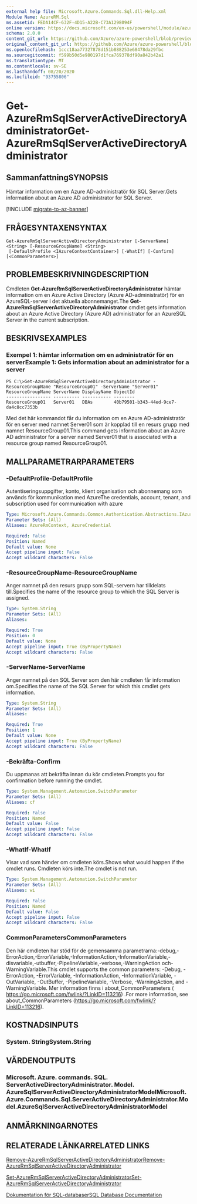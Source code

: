 ```yaml
---
external help file: Microsoft.Azure.Commands.Sql.dll-Help.xml
Module Name: AzureRM.Sql
ms.assetid: FEDA14CF-632F-4D15-A22B-C73A1298094F
online version: https://docs.microsoft.com/en-us/powershell/module/azurerm.sql/get-azurermsqlserveractivedirectoryadministrator
schema: 2.0.0
content_git_url: https://github.com/Azure/azure-powershell/blob/preview/src/ResourceManager/Sql/Commands.Sql/help/Get-AzureRmSqlServerActiveDirectoryAdministrator.md
original_content_git_url: https://github.com/Azure/azure-powershell/blob/preview/src/ResourceManager/Sql/Commands.Sql/help/Get-AzureRmSqlServerActiveDirectoryAdministrator.md
ms.openlocfilehash: 1ccc18aa77327878d151b888253e68478da29fbc
ms.sourcegitcommit: f599b50d5e980197d1fca769378df90a842b42a1
ms.translationtype: MT
ms.contentlocale: sv-SE
ms.lasthandoff: 08/20/2020
ms.locfileid: "93755806"
---
```

# <span data-ttu-id="3a6dc-101">Get-AzureRmSqlServerActiveDirectoryAdministrator</span><span class="sxs-lookup"><span data-stu-id="3a6dc-101">Get-AzureRmSqlServerActiveDirectoryAdministrator</span></span>

## <span data-ttu-id="3a6dc-102">Sammanfattning</span><span class="sxs-lookup"><span data-stu-id="3a6dc-102">SYNOPSIS</span></span>
<span data-ttu-id="3a6dc-103">Hämtar information om en Azure AD-administratör för SQL Server.</span><span class="sxs-lookup"><span data-stu-id="3a6dc-103">Gets information about an Azure AD administrator for SQL Server.</span></span>

[!INCLUDE [migrate-to-az-banner](../../includes/migrate-to-az-banner.md)]

## <span data-ttu-id="3a6dc-104">FRÅGESYNTAXEN</span><span class="sxs-lookup"><span data-stu-id="3a6dc-104">SYNTAX</span></span>

```
Get-AzureRmSqlServerActiveDirectoryAdministrator [-ServerName] <String> [-ResourceGroupName] <String>
 [-DefaultProfile <IAzureContextContainer>] [-WhatIf] [-Confirm] [<CommonParameters>]
```

## <span data-ttu-id="3a6dc-105">PROBLEMBESKRIVNING</span><span class="sxs-lookup"><span data-stu-id="3a6dc-105">DESCRIPTION</span></span>
<span data-ttu-id="3a6dc-106">Cmdleten **Get-AzureRmSqlServerActiveDirectoryAdministrator** hämtar information om en Azure Active Directory (Azure AD-administratör) för en AzureSQL-server i det aktuella abonnemanget.</span><span class="sxs-lookup"><span data-stu-id="3a6dc-106">The **Get-AzureRmSqlServerActiveDirectoryAdministrator** cmdlet gets information about an Azure Active Directory (Azure AD) administrator for an AzureSQL Server in the current subscription.</span></span>

## <span data-ttu-id="3a6dc-107">BESKRIVS</span><span class="sxs-lookup"><span data-stu-id="3a6dc-107">EXAMPLES</span></span>

### <span data-ttu-id="3a6dc-108">Exempel 1: hämtar information om en administratör för en server</span><span class="sxs-lookup"><span data-stu-id="3a6dc-108">Example 1: Gets information about an administrator for a server</span></span>
```
PS C:\>Get-AzureRmSqlServerActiveDirectoryAdministrator -ResourceGroupName "ResourceGroup01" -ServerName "Server01"
ResourceGroupName ServerName DisplayName ObjectId 
----------------- ---------- ----------- -------- 
ResourceGroup01   Server01   DBAs        40b79501-b343-44ed-9ce7-da4c8cc7353b
```

<span data-ttu-id="3a6dc-109">Med det här kommandot får du information om en Azure AD-administratör för en server med namnet Server01 som är kopplad till en resurs grupp med namnet ResourceGroup01.</span><span class="sxs-lookup"><span data-stu-id="3a6dc-109">This command gets information about an Azure AD administrator for a server named Server01 that is associated with a resource group named ResourceGroup01.</span></span>

## <span data-ttu-id="3a6dc-110">MALLPARAMETRAR</span><span class="sxs-lookup"><span data-stu-id="3a6dc-110">PARAMETERS</span></span>

### <span data-ttu-id="3a6dc-111">-DefaultProfile</span><span class="sxs-lookup"><span data-stu-id="3a6dc-111">-DefaultProfile</span></span>
<span data-ttu-id="3a6dc-112">Autentiseringsuppgifter, konto, klient organisation och abonnemang som används för kommunikation med Azure</span><span class="sxs-lookup"><span data-stu-id="3a6dc-112">The credentials, account, tenant, and subscription used for communication with azure</span></span>

```yaml
Type: Microsoft.Azure.Commands.Common.Authentication.Abstractions.IAzureContextContainer
Parameter Sets: (All)
Aliases: AzureRmContext, AzureCredential

Required: False
Position: Named
Default value: None
Accept pipeline input: False
Accept wildcard characters: False
```

### <span data-ttu-id="3a6dc-113">-ResourceGroupName</span><span class="sxs-lookup"><span data-stu-id="3a6dc-113">-ResourceGroupName</span></span>
<span data-ttu-id="3a6dc-114">Anger namnet på den resurs grupp som SQL-servern har tilldelats till.</span><span class="sxs-lookup"><span data-stu-id="3a6dc-114">Specifies the name of the resource group to which the SQL Server is assigned.</span></span>

```yaml
Type: System.String
Parameter Sets: (All)
Aliases:

Required: True
Position: 0
Default value: None
Accept pipeline input: True (ByPropertyName)
Accept wildcard characters: False
```

### <span data-ttu-id="3a6dc-115">-ServerName</span><span class="sxs-lookup"><span data-stu-id="3a6dc-115">-ServerName</span></span>
<span data-ttu-id="3a6dc-116">Anger namnet på den SQL Server som den här cmdleten får information om.</span><span class="sxs-lookup"><span data-stu-id="3a6dc-116">Specifies the name of the SQL Server for which this cmdlet gets information.</span></span>

```yaml
Type: System.String
Parameter Sets: (All)
Aliases:

Required: True
Position: 1
Default value: None
Accept pipeline input: True (ByPropertyName)
Accept wildcard characters: False
```

### <span data-ttu-id="3a6dc-117">-Bekräfta</span><span class="sxs-lookup"><span data-stu-id="3a6dc-117">-Confirm</span></span>
<span data-ttu-id="3a6dc-118">Du uppmanas att bekräfta innan du kör cmdleten.</span><span class="sxs-lookup"><span data-stu-id="3a6dc-118">Prompts you for confirmation before running the cmdlet.</span></span>

```yaml
Type: System.Management.Automation.SwitchParameter
Parameter Sets: (All)
Aliases: cf

Required: False
Position: Named
Default value: False
Accept pipeline input: False
Accept wildcard characters: False
```

### <span data-ttu-id="3a6dc-119">-WhatIf</span><span class="sxs-lookup"><span data-stu-id="3a6dc-119">-WhatIf</span></span>
<span data-ttu-id="3a6dc-120">Visar vad som händer om cmdleten körs.</span><span class="sxs-lookup"><span data-stu-id="3a6dc-120">Shows what would happen if the cmdlet runs.</span></span>
<span data-ttu-id="3a6dc-121">Cmdleten körs inte.</span><span class="sxs-lookup"><span data-stu-id="3a6dc-121">The cmdlet is not run.</span></span>

```yaml
Type: System.Management.Automation.SwitchParameter
Parameter Sets: (All)
Aliases: wi

Required: False
Position: Named
Default value: False
Accept pipeline input: False
Accept wildcard characters: False
```

### <span data-ttu-id="3a6dc-122">CommonParameters</span><span class="sxs-lookup"><span data-stu-id="3a6dc-122">CommonParameters</span></span>
<span data-ttu-id="3a6dc-123">Den här cmdleten har stöd för de gemensamma parametrarna:-debug,-ErrorAction,-ErrorVariable,-InformationAction,-InformationVariable,-disvariable,-utbuffer,-PipelineVariable,-verbose,-WarningAction och-WarningVariable.</span><span class="sxs-lookup"><span data-stu-id="3a6dc-123">This cmdlet supports the common parameters: -Debug, -ErrorAction, -ErrorVariable, -InformationAction, -InformationVariable, -OutVariable, -OutBuffer, -PipelineVariable, -Verbose, -WarningAction, and -WarningVariable.</span></span> <span data-ttu-id="3a6dc-124">Mer information finns i about_CommonParameters ( https://go.microsoft.com/fwlink/?LinkID=113216) .</span><span class="sxs-lookup"><span data-stu-id="3a6dc-124">For more information, see about_CommonParameters (https://go.microsoft.com/fwlink/?LinkID=113216).</span></span>

## <span data-ttu-id="3a6dc-125">KOSTNADS</span><span class="sxs-lookup"><span data-stu-id="3a6dc-125">INPUTS</span></span>

### <span data-ttu-id="3a6dc-126">System. String</span><span class="sxs-lookup"><span data-stu-id="3a6dc-126">System.String</span></span>

## <span data-ttu-id="3a6dc-127">VÄRDEN</span><span class="sxs-lookup"><span data-stu-id="3a6dc-127">OUTPUTS</span></span>

### <span data-ttu-id="3a6dc-128">Microsoft. Azure. commands. SQL. ServerActiveDirectoryAdministrator. Model. AzureSqlServerActiveDirectoryAdministratorModel</span><span class="sxs-lookup"><span data-stu-id="3a6dc-128">Microsoft.Azure.Commands.Sql.ServerActiveDirectoryAdministrator.Model.AzureSqlServerActiveDirectoryAdministratorModel</span></span>

## <span data-ttu-id="3a6dc-129">ANMÄRKNINGAR</span><span class="sxs-lookup"><span data-stu-id="3a6dc-129">NOTES</span></span>

## <span data-ttu-id="3a6dc-130">RELATERADE LÄNKAR</span><span class="sxs-lookup"><span data-stu-id="3a6dc-130">RELATED LINKS</span></span>

[<span data-ttu-id="3a6dc-131">Remove-AzureRmSqlServerActiveDirectoryAdministrator</span><span class="sxs-lookup"><span data-stu-id="3a6dc-131">Remove-AzureRmSqlServerActiveDirectoryAdministrator</span></span>](./Remove-AzureRmSqlServerActiveDirectoryAdministrator.md)

[<span data-ttu-id="3a6dc-132">Set-AzureRmSqlServerActiveDirectoryAdministrator</span><span class="sxs-lookup"><span data-stu-id="3a6dc-132">Set-AzureRmSqlServerActiveDirectoryAdministrator</span></span>](./Set-AzureRmSqlServerActiveDirectoryAdministrator.md)

[<span data-ttu-id="3a6dc-133">Dokumentation för SQL-databaser</span><span class="sxs-lookup"><span data-stu-id="3a6dc-133">SQL Database Documentation</span></span>](https://docs.microsoft.com/azure/sql-database/)


